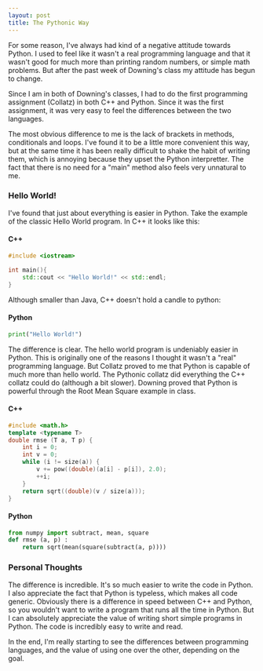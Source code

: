 ```yaml
---
layout: post
title: The Pythonic Way
---
```


For some reason, I've always had kind of a negative attitude towards Python. I used to feel like it wasn't a real programming language and that it wasn't good for much more than printing random numbers, or simple math problems. But after the past week of Downing's class my attitude has begun to change.

Since I am in both of Downing's classes, I had to do the first programming assignment (Collatz) in both C++ and Python. Since it was the first assignment, it was very easy to feel the differences between the two languages. 

The most obvious difference to me is the lack of brackets in methods, conditionals and loops. I've found it to be a little more convenient this way, but at the same time it has been really difficult to shake the habit of writing them, which is annoying because they upset the Python interpretter. The fact that there is no need for a "main" method also feels very unnatural to me.

### Hello World!

I've found that just about everything is easier in Python. Take the example of the classic Hello World program. In C++ it looks like this:

#### C++
```c++
#include <iostream>

int main(){
	std::cout << "Hello World!" << std::endl;
}
```

Although smaller than Java, C++ doesn't hold a candle to python:

#### Python
```python
print("Hello World!")
```

The difference is clear. The hello world program is undeniably easier in Python. This is originally one of the reasons I thought it wasn't a "real" programming language. But Collatz proved to me that Python is capable of much more than hello world. The Pythonic collatz did everything the C++ collatz could do (although a bit slower). Downing proved that Python is powerful through the Root Mean Square example in class. 

#### C++
```c++
#include <math.h>
template <typename T>
double rmse (T a, T p) {
    int i = 0;
    int v = 0;
    while (i != size(a)) {
        v += pow((double)(a[i] - p[i]), 2.0);
        ++i;
    }
    return sqrt((double)(v / size(a)));
}
```
#### Python
```python
from numpy import subtract, mean, square
def rmse (a, p) :
    return sqrt(mean(square(subtract(a, p))))
```

### Personal Thoughts
The difference is incredible. It's so much easier to write the code in Python. I also appreciate the fact that Python is typeless, which makes all code generic. Obviously there is a difference in speed between C++ and Python, so you wouldn't want to write a program that runs all the time in Python. But I can absolutely appreciate the value of writing short simple programs in Python. The code is incredibly easy to write and read.

In the end, I'm really starting to see the differences between programming languages, and the value of using one over the other, depending on the goal.